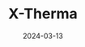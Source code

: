 ---  
layout: startup_page  
title: "X-Therma"  
id: "xtherma.com"  
permalink: "/xthermaxtherma.com03132024/"  
website: "https://www.x-therma.com/"  
funding_round: "Series B"  
funding_amount: "$22.4M"  
investors: "Starling Locke Capital, LOREA AG"  
about: "X-Therma Inc. is a biotechnology company developing a platform for regenerative medicine and organ preservation. Their technology aims to significantly increase organ availability for transplantation by overcoming time-sensitive limitations, and also offers solutions for cell and gene therapy preservation. Key products include XT-Thrive, XT-NoVo, XT-ViVo, and TimeSeal."  
markets: "Biotechnology, Regenerative Medicine, Organ Preservation, Cell and Gene Therapy"  
hq: "Hercules, California, United States"  
founded_year: "2014"  
linkedin: "https://www.linkedin.com/company/x-therma-inc-"  
twitter: "https://twitter.com/x_therma"  
instagram: ""  
facebook: "https://www.facebook.com/xtherma"  
crunchbase: "https://www.crunchbase.com/organization/x-therma"  
pitchbook: "https://pitchbook.com/profiles/company/125517-07"  

date_display: "13-Mar-2024"  
date: "2024-03-13"

# SEO Optimization  
meta_title: "X-Therma - Series B Funding ($22.4M)"  
meta_description: "X-Therma, X-Therma Inc. is a biotechnology company developing a platform for regenerative medicine and organ preservation. Their technology aims to significantl..."  
meta_keywords: "X-Therma, Biotechnology, Regenerative Medicine, Organ Preservation, Cell and Gene Therapy, Series B funding"  
canonical_url: "https://startup.projectstartups.com/xthermaxtherma.com03132024/"  
---